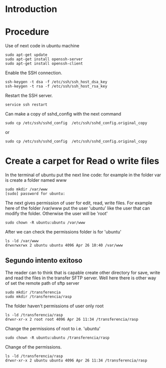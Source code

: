 # Introduction

# Procedure
Use of next code in ubuntu machine 

```
sudo apt-get update
sudo apt-get install openssh-server
sudo apt-get install openssh-client
```

Enable the SSH connection.

```
ssh-keygen -t dsa -f /etc/ssh/ssh_host_dsa_key
ssh-keygen -t rsa -f /etc/ssh/ssh_host_rsa_key
```

Restart the SSH server.

```
service ssh restart
```

Can make a copy of sshd_config with the next command
```
sudo cp /etc/ssh/sshd_config  /etc/ssh/sshd_config.original_copy
```
or 
```
sudo cp /etc/ssh/sshd_config  /etc/ssh/sshd_config.original_copy
```

# Create a carpet for Read o write files

In the terminal of ubuntu put the next line code: for example in the folder var is create a folder named www
```
sudo mkdir /var/www
[sudo] password for ubuntu: 
```
The next gives permission of user for edit, read, write files. For example here of the folder /var/www put the user 'ubuntu' like the user that can modify the folder. Otherwise the user will be 'root' 
```
sudo chown -R ubuntu:ubuntu /var/www
```
After we can check the permissions folder is for 'ubuntu'
```
ls -ld /var/www
drwxrwxrwx 2 ubuntu ubuntu 4096 Apr 26 10:40 /var/www
```
## Segundo intento exitoso

The reader can to think that is capable create other directory for save, write and read the files in the transfer SFTP server. Well here there is other way of set the remote path of sftp server

```
sudo mkdir /transferencia
sudo mkdir /transferencia/rasp
```

The folder haven't permissions of user only root
```
ls -ld /transferencia/rasp
drwxr-xr-x 2 root root 4096 Apr 26 11:34 /transferencia/rasp
```
Change the permissions of root to i.e. 'ubuntu'
```
sudo chown -R ubuntu:ubuntu /transferencia/rasp
```
Change of the permissions.
```
ls -ld /transferencia/rasp
drwxr-xr-x 2 ubuntu ubuntu 4096 Apr 26 11:34 /transferencia/rasp
```
